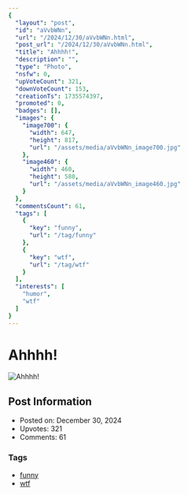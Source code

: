 ```yaml
---
{
  "layout": "post",
  "id": "aVvbWNn",
  "url": "/2024/12/30/aVvbWNn.html",
  "post_url": "/2024/12/30/aVvbWNn.html",
  "title": "Ahhhh!",
  "description": "",
  "type": "Photo",
  "nsfw": 0,
  "upVoteCount": 321,
  "downVoteCount": 153,
  "creationTs": 1735574397,
  "promoted": 0,
  "badges": [],
  "images": {
    "image700": {
      "width": 647,
      "height": 817,
      "url": "/assets/media/aVvbWNn_image700.jpg"
    },
    "image460": {
      "width": 460,
      "height": 580,
      "url": "/assets/media/aVvbWNn_image460.jpg"
    }
  },
  "commentsCount": 61,
  "tags": [
    {
      "key": "funny",
      "url": "/tag/funny"
    },
    {
      "key": "wtf",
      "url": "/tag/wtf"
    }
  ],
  "interests": [
    "humor",
    "wtf"
  ]
}
---
```


# Ahhhh!

![Ahhhh!](/assets/media/aVvbWNn_image700.jpg)

## Post Information

- Posted on: December 30, 2024
- Upvotes: 321
- Comments: 61

### Tags

- [funny](/tag/funny)
- [wtf](/tag/wtf)
